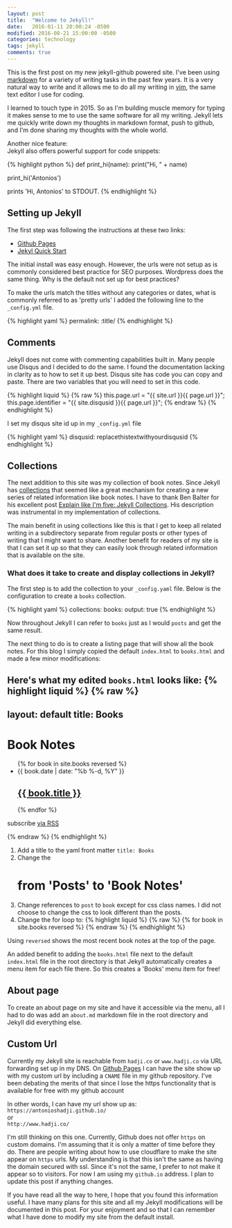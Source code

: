 ```yaml
---
layout: post
title:  "Welcome to Jekyll!"
date:   2016-01-11 20:00:24 -0500
modified: 2016-08-21 15:00:00 -0500
categories: technology
tags: jekyll
comments: true
---
```


This is the first post on my new jekyll-github powered site.  I've been using [markdown][md] for a variety of writing tasks in the past few years.  It is a very natural way to write and it allows me to do all my writing in [vim][v], the same text editor I use for coding.  

I learned to touch type in 2015.  So as I'm building muscle memory for typing it makes sense to me to use the same software for all my writing.  Jekyll lets me quickly write down my thoughts in markdown format, push to github, and I'm done sharing my thoughts with the whole world.


Another nice feature:  
Jekyll also offers powerful support for code snippets:

{% highlight python %}
def print_hi(name):
  print("Hi, " + name)

print_hi('Antonios')

prints 'Hi, Antonios' to STDOUT.
{% endhighlight %}

## Setting up Jekyll
The first step was following the instructions at these two links:  

- [Github Pages](https://pages.github.com)
- [Jekyl Quick Start](https://jekyllrb.com/docs/quickstart/)

The initial install was easy enough.  However, the urls were not setup as is commonly considered best practice for SEO purposes.  Wordpress does the same thing.  Why is the default not set up for best practices?

To make the urls match the titles without any categories or dates, what is commonly referred to as 'pretty urls' I added the following line to the `_config.yml` file.

{% highlight yaml %}
permalink: :title/
{% endhighlight %}

## Comments
Jekyll does not come with commenting capabilities built in.  Many people use Disqus and I decided to do the same.  I found the documentation lacking in clarity as to how to set it up best.  Disqus site has code you can copy and paste.  There are two variables that you will need to set in this code.

{% highlight liquid %}
{% raw %}
this.page.url = "{{ site.url }}{{ page.url }}";
this.page.identifier = "{{ site.disqusid }}{{ page.url }}";
{% endraw %}
{% endhighlight %}

I set my disqus site id up in my `_config.yml` file 

{% highlight yaml %}
disqusid: replacethistextwithyourdisqusid
{% endhighlight %}

## Collections
The next addition to this site was my collection of book notes.  Since Jekyll has [collections][jd-c] that seemed like a great mechanism for creating a new series of related information like book notes.  I have to thank Ben Balter for his excellent post [Explain like I'm five: Jekyll Collections][link1]. His description was instrumental in my implementation of collections.  

The main benefit in using collections like this is that I get to keep all related writing in a subdirectory separate from regular posts or other types of writing that I might want to share.  Another benefit for readers of my site is that I can set it up so that they can easily look through related information that is available on the site.  

### What does it take to create and display collections in Jekyll?

The first step is to add the collection to your `_config.yaml` file. Below is the configuration to create a `books` collection.

{% highlight yaml %}
collections:
  books:
    output: true
{% endhighlight %}

Now throughout Jekyll I can refer to `books` just as I would `posts` and get the same result.  

The next thing to do is to create a listing page that will show all the book notes.  For this blog I simply copied the default `index.html` to `books.html` and made a few minor modifications:  

Here's what my edited `books.html` looks like:
{% highlight liquid %}
{% raw %}
---
layout: default
title: Books
---

<div class="home">
  <h1 class="page-heading">Book Notes</h1>
  <ul class="post-list">
    {% for book in site.books reversed %}
      <li>
        <span class="post-meta">{{ book.date | date: "%b %-d, %Y" }}</span>
        <h2>
          <a class="post-link" href="{{ book.url | prepend: site.baseurl }}">{{ book.title }}</a>
        </h2>
      </li>
    {% endfor %}
  </ul>

  <p class="rss-subscribe">subscribe <a href="{{ "/feed.xml" | prepend: site.baseurl }}">via RSS</a></p>
</div>
{% endraw %}
{% endhighlight %}

1. Add a title to the yaml front matter `title: Books`
2. Change the <h1> from 'Posts' to 'Book Notes'
3. Change references to `post` to `book` except for css class names.  I did not choose to change the css to look different than the posts.
4. Change the for loop to:
{% highlight liquid %}
{% raw %}
{% for book in site.books reversed %}
{% endraw %}
{% endhighlight %}

Using `reversed` shows the most recent book notes at the top of the page.

An added benefit to adding the `books.html` file next to the default `index.html` file in the root directory is that Jekyll automatically creates a menu item for each file there.  So this creates a 'Books' menu item for free!

## About page

To create an about page on my site and have it accessible via the menu, all I had to do was add an `about.md` markdown file in the root directory and Jekyll did everything else.

## Custom Url

Currently my Jekyll site is reachable from `hadji.co` or `www.hadji.co` via URL forwarding set up in my DNS. On [Github Pages][gp] I can have the site show up with my custom url by including a `CNAME` file in my github repository.  I've been debating the merits of that since I lose the https functionality that is available for free with my github account  

In other words, I can have my url show up as:  
`https://antonioshadji.github.io/`  
or  
`http://www.hadji.co/`  

I'm still thinking on this one.  Currently, Github does not offer `https` on custom domains.  I'm assuming that it is only a matter of time before they do. There are people writing about how to use cloudflare to make the site appear on `https` urls.  My understanding is that this isn't the same as having the domain secured with ssl.  Since it's not the same, I prefer to not make it appear so to visitors.  For now I am using my `github.io` address.  I plan to  update this post if anything changes.


If you have read all the way to here, I hope that you found this information useful.  I have many plans for this site and all my Jekyll modifications will be documented in this post.  For your enjoyment and so that I can remember what I have done to modify my site from the default install.

[gp]: https://pages.github.com/
[link1]: http://ben.balter.com/2015/02/20/jekyll-collections/
[jd-c]: https://jekyllrb.com/docs/collections/
[md]: https://help.github.com/articles/github-flavored-markdown/
[v]: http://www.vim.org/
